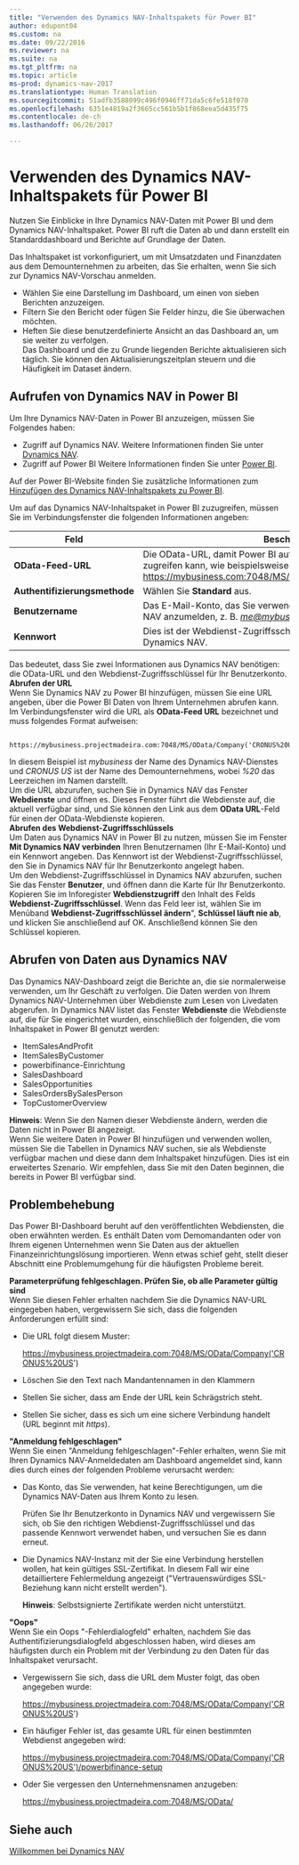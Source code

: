 ```yaml
---
title: "Verwenden des Dynamics NAV-Inhaltspakets für Power BI"
author: edupont04
ms.custom: na
ms.date: 09/22/2016
ms.reviewer: na
ms.suite: na
ms.tgt_pltfrm: na
ms.topic: article
ms-prod: dynamics-nav-2017
ms.translationtype: Human Translation
ms.sourcegitcommit: 51adfb3588099c496f0946ff71da5c6fe518f070
ms.openlocfilehash: 6351e4819a2f3665cc561b5b1f868eea5d435f75
ms.contentlocale: de-ch
ms.lasthandoff: 06/26/2017

---
```


# <a name="using-the-dynamics-nav-content-pack-for-power-bi"></a>Verwenden des Dynamics NAV-Inhaltspakets für Power BI
Nutzen Sie Einblicke in Ihre Dynamics NAV-Daten mit Power BI und dem Dynamics NAV-Inhaltspaket. Power BI ruft die Daten ab und dann erstellt ein Standarddashboard und Berichte auf Grundlage der Daten.  

Das Inhaltspaket ist vorkonfiguriert, um mit Umsatzdaten und Finanzdaten aus dem Demounternehmen zu arbeiten, das Sie erhalten, wenn Sie sich zur Dynamics NAV-Vorschau anmelden.  

- Wählen Sie eine Darstellung im Dashboard, um einen von sieben Berichten anzuzeigen.  
- Filtern Sie den Bericht oder fügen Sie Felder hinzu, die Sie überwachen möchten.  
- Heften Sie diese benutzerdefinierte Ansicht an das Dashboard an, um sie weiter zu verfolgen.  
Das Dashboard und die zu Grunde liegenden Berichte aktualisieren sich täglich. Sie können den Aktualisierungszeitplan steuern und die Häufigkeit im Dataset ändern.  

## <a name="accessing-dynamics-nav-in-power-bi"></a>Aufrufen von Dynamics NAV in Power BI
Um Ihre Dynamics NAV-Daten in Power BI anzuzeigen, müssen Sie Folgendes haben:  

- Zugriff auf Dynamics NAV. Weitere Informationen finden Sie unter [Dynamics NAV](http://go.microsoft.com/fwlink/?LinkID=759714).  
- Zugriff auf Power BI Weitere Informationen finden Sie unter [Power BI](https://powerbi.microsoft.com).

Auf der Power BI-Website finden Sie zusätzliche Informationen zum [Hinzufügen des Dynamics NAV-Inhaltspakets zu Power BI](http://go.microsoft.com/fwlink/?LinkID=760850).  

Um auf das Dynamics NAV-Inhaltspaket in Power BI zuzugreifen, müssen Sie im Verbindungsfenster die folgenden Informationen angeben:

| Feld       | Beschreibung              |
|-------------|--------------------------|
|**OData-Feed-URL**|Die OData-URL, damit Power BI auf die Daten von Ihrem Unternehmen zugreifen kann, wie beispielsweise https://mybusiness.com:7048/MS/OData/Company('CRONUS%20US').|
|**Authentifizierungsmethode**|Wählen Sie **Standard** aus.|
|**Benutzername**|Das E-Mail-Konto, das Sie verwendet haben, um sich für Dynamics NAV anzumelden, z. B. *me@mybusiness.com*.|
|**Kennwort**|Dies ist der Webdienst-Zugriffsschlüssel für Ihr Benutzerkonto in Dynamics NAV.|

Das bedeutet, dass Sie zwei Informationen aus Dynamics NAV benötigen: die OData-URL und den Webdienst-Zugriffsschlüssel für Ihr Benutzerkonto.  
**Abrufen der URL**  
Wenn Sie Dynamics NAV zu Power BI hinzufügen, müssen Sie eine URL angeben, über die Power BI Daten von Ihrem Unternehmen abrufen kann. Im Verbindungsfenster wird die URL als **OData-Feed URL** bezeichnet und muss folgendes Format aufweisen:

         https://mybusiness.projectmadeira.com:7048/MS/OData/Company('CRONUS%20US')  
In diesem Beispiel ist *mybusiness* der Name des Dynamics NAV-Dienstes und *CRONUS US* ist der Name des Demounternehmens, wobei *%20* das Leerzeichen im Namen darstellt.   
Um die URL abzurufen, suchen Sie in Dynamics NAV das Fenster **Webdienste** und öffnen es. Dieses Fenster führt die Webdienste auf, die aktuell verfügbar sind, und Sie können den Link aus dem **OData URL**-Feld für einen der OData-Webdienste kopieren.  
**Abrufen des Webdienst-Zugriffsschlüssels**  
Um Daten aus Dynamics NAV in Power BI zu nutzen, müssen Sie im Fenster **Mit Dynamics NAV verbinden** Ihren Benutzernamen (Ihr E-Mail-Konto) und ein Kennwort angeben. Das Kennwort ist der Webdienst-Zugriffsschlüssel, den Sie in Dynamics NAV für Ihr Benutzerkonto angelegt haben.  
Um den Webdienst-Zugriffsschlüssel in Dynamics NAV abzurufen, suchen Sie das Fenster **Benutzer**, und öffnen dann die Karte für Ihr Benutzerkonto. Kopieren Sie im Inforegister **Webdienstzugriff** den Inhalt des Felds **Webdienst-Zugriffsschlüssel**. Wenn das Feld leer ist, wählen Sie im Menüband **Webdienst-Zugriffsschlüssel ändern**", **Schlüssel läuft nie ab**, und klicken Sie anschließend auf OK. Anschließend können Sie den Schlüssel kopieren.  

## <a name="getting-data-from-dynamics-nav"></a>Abrufen von Daten aus Dynamics NAV
Das Dynamics NAV-Dashboard zeigt die Berichte an, die sie normalerweise verwenden, um Ihr Geschäft zu verfolgen. Die Daten werden von Ihrem Dynamics NAV-Unternehmen über Webdienste zum Lesen von Livedaten abgerufen. In Dynamics NAV listet das Fenster **Webdienste** die Webdienste auf, die für Sie eingerichtet wurden, einschließlich der folgenden, die vom Inhaltspaket in Power BI genutzt werden:  

- ItemSalesAndProfit  
- ItemSalesByCustomer  
- powerbifinance-Einrichtung  
- SalesDashboard  
- SalesOpportunities  
- SalesOrdersBySalesPerson  
- TopCustomerOverview  

**Hinweis**: Wenn Sie den Namen dieser Webdienste ändern, werden die Daten nicht in Power BI angezeigt.  
Wenn Sie weitere Daten in Power BI hinzufügen und verwenden wollen, müssen Sie die Tabellen in Dynamics NAV suchen, sie als Webdienste verfügbar machen und diese dann dem Inhaltspaket hinzufügen. Dies ist ein erweitertes Szenario. Wir empfehlen, dass Sie mit den Daten beginnen, die bereits in Power BI verfügbar sind.  

## <a name="troubleshooting"></a>Problembehebung
Das Power BI-Dashboard beruht auf den veröffentlichten Webdiensten, die oben erwähnten werden. Es enthält Daten vom Demomandanten oder von Ihrem eigenen Unternehmen wenn Sie Daten aus der aktuellen Finanzeinrichtungslösung importieren. Wenn etwas schief geht, stellt dieser Abschnitt eine Problemumgehung für die häufigsten Probleme bereit.  

**Parameterprüfung fehlgeschlagen. Prüfen Sie, ob alle Parameter gültig sind**  
Wenn Sie diesen Fehler erhalten nachdem Sie die Dynamics NAV-URL eingegeben haben, vergewissern Sie sich, dass die folgenden Anforderungen erfüllt sind:  

- Die URL folgt diesem Muster:

    https://mybusiness.projectmadeira.com:7048/MS/OData/Company('CRONUS%20US')  
- Löschen Sie den Text nach Mandantennamen in den Klammern  
- Stellen Sie sicher, dass am Ende der URL kein Schrägstrich steht.  
- Stellen Sie sicher, dass es sich um eine sichere Verbindung handelt (URL beginnt mit *https*).  


**"Anmeldung fehlgeschlagen"**  
Wenn Sie einen "Anmeldung fehlgeschlagen"-Fehler erhalten, wenn Sie mit Ihren Dynamics NAV-Anmeldedaten am Dashboard angemeldet sind, kann dies durch eines der folgenden Probleme verursacht werden:

* Das Konto, das Sie verwenden, hat keine Berechtigungen, um die Dynamics NAV-Daten aus Ihrem Konto zu lesen.

    Prüfen Sie Ihr Benutzerkonto in Dynamics NAV und vergewissern Sie sich, ob Sie den richtigen Webdienst-Zugriffsschlüssel und das passende Kennwort verwendet haben, und versuchen Sie es dann erneut.  
* Die Dynamics NAV-Instanz mit der Sie eine Verbindung herstellen wollen, hat kein gültiges SSL-Zertifikat. In diesem Fall wir eine detailliertere Fehlermeldung angezeigt ("Vertrauenswürdiges SSL-Beziehung kann nicht erstellt werden").

    **Hinweis**: Selbstsignierte Zertifikate werden nicht unterstützt.  


**"Oops"**  
Wenn Sie ein Oops "-Fehlerdialogfeld" erhalten, nachdem Sie das Authentifizierungsdialogfeld abgeschlossen haben, wird dieses am häufigsten durch ein Problem mit der Verbindung zu den Daten für das Inhaltspaket verursacht.

* Vergewissern Sie sich, dass die URL dem Muster folgt, das oben angegeben wurde:

    https://mybusiness.projectmadeira.com:7048/MS/OData/Company('CRONUS%20US')  
* Ein häufiger Fehler ist, das gesamte URL für einen bestimmten Webdienst angegeben wird:

    https://mybusiness.projectmadeira.com:7048/MS/OData/Company('CRONUS%20US')/powerbifinance-setup  
* Oder Sie vergessen den Unternehmensnamen anzugeben:

    https://mybusiness.projectmadeira.com:7048/MS/OData/  


## <a name="see-also"></a>Siehe auch
[Willkommen bei Dynamics NAV](across-get-started.md)  

